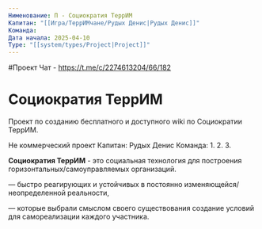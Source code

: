 ```yaml
---
Нименование: П - Социократия ТеррИМ
Капитан: "[[Игра/ТеррИМчане/Рудых Денис|Рудых Денис]]"
Команда: 
Дата начала: 2025-04-10
Type: "[[system/types/Project|Project]]"
---
```


#Проект
Чат - https://t.me/c/2274613204/66/182


# Социократия ТеррИМ


Проект по созданию бесплатного и доступного wiki по Социократии ТеррИМ.

  

Не коммерческий проект
Капитан: Рудых Денис
Команда:
1.
2.
3.
  

**Социократия ТеррИМ** - это социальная технология для построения горизонтальных/самоуправляемых организаций.

— быстро реагирующих и устойчивых в постоянно изменяющейся/неопределенной реальности, 

— которые выбрали смыслом своего существования создание условий для самореализации каждого участника.
